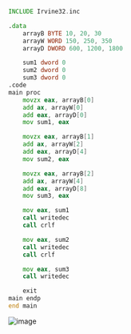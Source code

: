 ```asm
INCLUDE Irvine32.inc

.data
	arrayB BYTE 10, 20, 30
	arrayW WORD 150, 250, 350
	arrayD DWORD 600, 1200, 1800

	sum1 dword 0
	sum2 dword 0
	sum3 dword 0
.code
main proc
	movzx eax, arrayB[0]
	add ax, arrayW[0]
	add eax, arrayD[0]
	mov sum1, eax

	movzx eax, arrayB[1]
	add ax, arrayW[2]
	add eax, arrayD[4]
	mov sum2, eax

	movzx eax, arrayB[2]
	add ax, arrayW[4]
	add eax, arrayD[8]
	mov sum3, eax

	mov eax, sum1
	call writedec
	call crlf

	mov eax, sum2
	call writedec
	call crlf

	mov eax, sum3
	call writedec

	exit
main endp
end main
```
![image](https://github.com/user-attachments/assets/bb279f53-7324-4faf-9157-a423d9fd6c5a)
